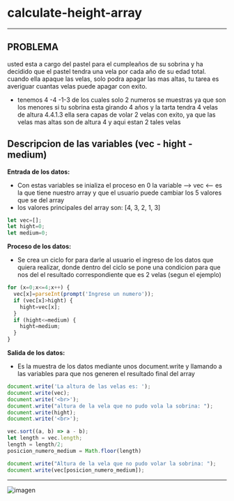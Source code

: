 # calculate-height-array
__________________________________________________________________
## PROBLEMA

usted esta a cargo del pastel para el cumpleaños de su sobrina y ha decidido que
el pastel tendra una vela por cada año de su edad total. cuando ella apaque las velas,
solo podra apagar las mas altas, tu tarea es averiguar cuantas velas puede apagar 
con exito.
- tenemos 4 -4 -1-3 de los cuales solo 2 numeros se muestras ya que son los menores 
si tu sobrina esta girando 4 años y la tarta tendra 4 velas de altura 4.4.1.3 ella 
sera capas de volar 2 velas con exito, ya que las velas mas altas son de altura 4 
y aqui estan 2 tales velas

## Descripcion de las variables (vec - hight - medium)
 __Entrada de los datos:__

 - Con estas variables se inializa el proceso en 0 la variable --> vec <-- es la que tiene nuestro array y que el usuario puede cambiar los 5 valores que se del array 
 - los valores principales del array son: [4, 3, 2, 1, 3]


```javascript
let vec=[];
let hight=0;
let medium=0;
```
__Proceso de los datos:__

 -  Se crea un ciclo for para darle al usuario el ingreso de los datos que quiera realizar, donde dentro del ciclo se pone una condicion para que nos del el resultado correspondiente que es 2 velas (segun el ejemplo)

```javascript
for (x=0;x<=4;x++) {
  vec[x]=parseInt(prompt('Ingrese un numero'));
  if (vec[x]>hight) {
    hight=vec[x];
  }
  if (hight<=medium) {
    hight=medium;
  }
}
```

__Salida de los datos:__
-  Es la muestra de los datos mediante unos document.write y llamando a las variables para que nos generen el resultado final del array 
```javascript
document.write('La altura de las velas es: ');
document.write(vec);
document.write('<br>');
document.write("altura de la vela que no pudo vola la sobrina: ");
document.write(hight);
document.write('<br>');

vec.sort((a, b) => a - b);
let length = vec.length;
length = length/2;
posicion_numero_medium = Math.floor(length)

document.write("Altura de la vela que no pudo volar la sobrina: ");
document.write(vec[posicion_numero_medium]);
```
_________
![imagen]()
